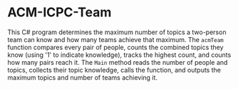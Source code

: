 # ACM-ICPC-Team
This C# program determines the maximum number of topics a two-person team can know and how many teams achieve that maximum. The `acmTeam` function compares every pair of people, counts the combined topics they know (using '1' to indicate knowledge), tracks the highest count, and counts how many pairs reach it. The `Main` method reads the number of people and topics, collects their topic knowledge, calls the function, and outputs the maximum topics and number of teams achieving it.
